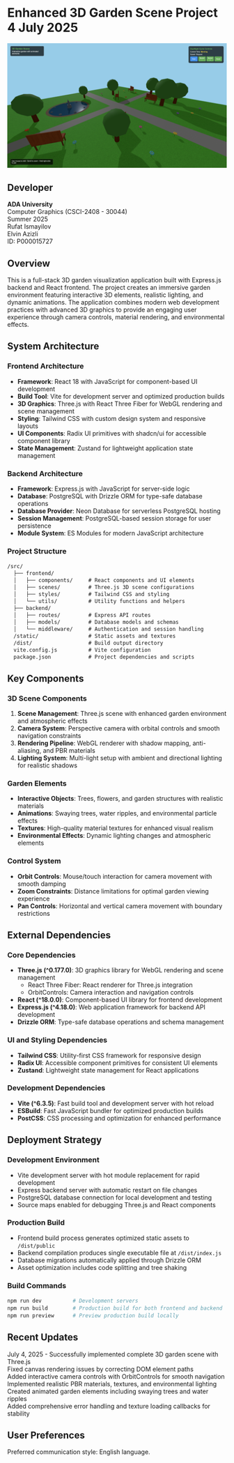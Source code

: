 # Enhanced 3D Garden Scene Project 4 July 2025

![Project Preview](assets/homepage1.png)

## Developer

**ADA University**  
Computer Graphics (CSCI-2408 - 30044)  
Summer 2025  
Rufat Ismayilov  
Elvin Azizli  
ID: P000015727

## Overview

This is a full-stack 3D garden visualization application built with Express.js backend and React frontend. The project creates an immersive garden environment featuring interactive 3D elements, realistic lighting, and dynamic animations. The application combines modern web development practices with advanced 3D graphics to provide an engaging user experience through camera controls, material rendering, and environmental effects.

## System Architecture

### Frontend Architecture

- **Framework**: React 18 with JavaScript for component-based UI development
- **Build Tool**: Vite for development server and optimized production builds
- **3D Graphics**: Three.js with React Three Fiber for WebGL rendering and scene management
- **Styling**: Tailwind CSS with custom design system and responsive layouts
- **UI Components**: Radix UI primitives with shadcn/ui for accessible component library
- **State Management**: Zustand for lightweight application state management

### Backend Architecture

- **Framework**: Express.js with JavaScript for server-side logic
- **Database**: PostgreSQL with Drizzle ORM for type-safe database operations
- **Database Provider**: Neon Database for serverless PostgreSQL hosting
- **Session Management**: PostgreSQL-based session storage for user persistence
- **Module System**: ES Modules for modern JavaScript architecture

### Project Structure

```
/src/
  ├── frontend/
  │   ├── components/     # React components and UI elements
  │   ├── scenes/         # Three.js 3D scene configurations
  │   ├── styles/         # Tailwind CSS and styling
  │   └── utils/          # Utility functions and helpers
  ├── backend/
  │   ├── routes/         # Express API routes
  │   ├── models/         # Database models and schemas
  │   └── middleware/     # Authentication and session handling
  /static/                # Static assets and textures
  /dist/                  # Build output directory
  vite.config.js          # Vite configuration
  package.json            # Project dependencies and scripts
```

## Key Components

### 3D Scene Components

1. **Scene Management**: Three.js scene with enhanced garden environment and atmospheric effects
2. **Camera System**: Perspective camera with orbital controls and smooth navigation constraints
3. **Rendering Pipeline**: WebGL renderer with shadow mapping, anti-aliasing, and PBR materials
4. **Lighting System**: Multi-light setup with ambient and directional lighting for realistic shadows

### Garden Elements

- **Interactive Objects**: Trees, flowers, and garden structures with realistic materials
- **Animations**: Swaying trees, water ripples, and environmental particle effects
- **Textures**: High-quality material textures for enhanced visual realism
- **Environmental Effects**: Dynamic lighting changes and atmospheric elements

### Control System

- **Orbit Controls**: Mouse/touch interaction for camera movement with smooth damping
- **Zoom Constraints**: Distance limitations for optimal garden viewing experience
- **Pan Controls**: Horizontal and vertical camera movement with boundary restrictions

## External Dependencies

### Core Dependencies

- **Three.js (^0.177.0)**: 3D graphics library for WebGL rendering and scene management
  - React Three Fiber: React renderer for Three.js integration
  - OrbitControls: Camera interaction and navigation controls
- **React (^18.0.0)**: Component-based UI library for frontend development
- **Express.js (^4.18.0)**: Web application framework for backend API development
- **Drizzle ORM**: Type-safe database operations and schema management

### UI and Styling Dependencies

- **Tailwind CSS**: Utility-first CSS framework for responsive design
- **Radix UI**: Accessible component primitives for consistent UI elements
- **Zustand**: Lightweight state management for React applications

### Development Dependencies

- **Vite (^6.3.5)**: Fast build tool and development server with hot reload
- **ESBuild**: Fast JavaScript bundler for optimized production builds
- **PostCSS**: CSS processing and optimization for enhanced performance

## Deployment Strategy

### Development Environment

- Vite development server with hot module replacement for rapid development
- Express backend server with automatic restart on file changes
- PostgreSQL database connection for local development and testing
- Source maps enabled for debugging Three.js and React components

### Production Build

- Frontend build process generates optimized static assets to `/dist/public`
- Backend compilation produces single executable file at `/dist/index.js`
- Database migrations automatically applied through Drizzle ORM
- Asset optimization includes code splitting and tree shaking

### Build Commands

```bash
npm run dev          # Development servers
npm run build        # Production build for both frontend and backend
npm run preview      # Preview production build locally
```

## Recent Updates

July 4, 2025 - Successfully implemented complete 3D garden scene with Three.js  
Fixed canvas rendering issues by correcting DOM element paths  
Added interactive camera controls with OrbitControls for smooth navigation  
Implemented realistic PBR materials, textures, and environmental lighting  
Created animated garden elements including swaying trees and water ripples  
Added comprehensive error handling and texture loading callbacks for stability

## User Preferences
Preferred communication style: English language.
